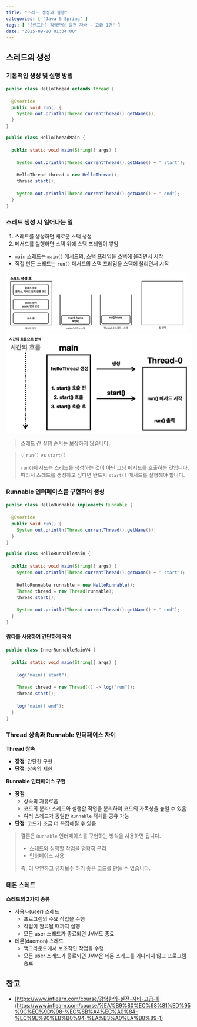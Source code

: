 ```yaml
---
title: "스레드 생성과 실행"
categories: [ "Java & Spring" ]
tags: [ "[인프런] 김영한의 실전 자바 - 고급 1편" ]
date: "2025-09-20 01:34:00"
---
```


## 스레드의 생성

### 기본적인 생성 및 실행 방법

```java
public class HelloThread extends Thread {

  @Override
  public void run() {
    System.out.println(Thread.currentThread().getName());
  }
}
```

```java
public class HelloThreadMain {

  public static void main(String[] args) {

    System.out.println(Thread.currentThread().getName() + " start");

    HelloThread thread = new HelloThread();
    thread.start();

    System.out.println(Thread.currentThread().getName() + " end");
  }
}
```

### 스레드 생성 시 일어나는 일

1. 스레드를 생성하면 새로운 스택 생성
2. 메서드를 실행하면 스택 위에 스택 프레임이 쌓임

- `main` 스레드는 `main()` 메서드의, 스택 프레임을 스택에 올리면서 시작
- 직접 만든 스레드는 `run()` 메서드의 스택 프레임을 스택에 올리면서 시작

![](/assets/img/_posts/2025/09/2025-09-20-스레드-생성과-실행/670998827351000.png)
![](/assets/img/_posts/2025/09/2025-09-20-스레드-생성과-실행/671006454535000.png)

> 스레드 간 실행 순서는 보장하지 않습니다.

> 💡 `run()` vs `start()`
>
> `run()`메서드는 스레드를 생성하는 것이 아닌 그냥 메서드를 호출하는 것입니다. 따라서 스레드를 생성하고 싶다면 반드시 `start()` 메서드를 실행해야 합니다.

### Runnable 인터페이스를 구현하여 생성

```java
public class HelloRunnable implements Runnable {

  @Override
  public void run() {
    System.out.println(Thread.currentThread().getName());
  }
}
```

```java
public class HelloRunnableMain {

  public static void main(String[] args) {
    System.out.println(Thread.currentThread().getName() + " start");

    HelloRunnable runnable = new HelloRunnable();
    Thread thread = new Thread(runnable);
    thread.start();

    System.out.println(Thread.currentThread().getName() + " end");
  }
}
```

#### 람다를 사용하여 간단하게 작성

```java
public class InnerRunnableMainV4 {

  public static void main(String[] args) {

    log("main() start");

    Thread thread = new Thread(() -> log("run"));
    thread.start();

    log("main() end");
  }
}
```

### Thread 상속과 Runnable 인터페이스 차이

**Thread 상속**

- **장점**: 간단한 구현
- **단점**: 상속의 제한

**Runnable 인터페이스 구현**

- **장점**
  - 상속의 자유로움
  - 코드의 분리: 스레드와 실행할 작업을 분리하여 코드의 가독성을 높일 수 있음
  - 여러 스레드가 동일한 `Runnable` 객체를 공유 가능
- **단점**: 코드가 조금 더 복잡해질 수 있음

> 결론은 `Runnable` 인터페이스를 구현하는 방식을 사용하면 됩니다.
>
> - 스레드와 실행할 작업을 명확히 분리
> - 인터페이스 사용
>
> 즉, 더 유연하고 유지보수 하기 좋은 코드를 만들 수 있습니다.

### 데몬 스레드

**스레드의 2가지 종류**

- 사용자(user) 스레드
  - 프로그램의 주요 작업을 수행
  - 작업이 완료될 때까지 실행
  - 모든 user 스레드가 종료되면 JVM도 종료
- 데몬(daemon) 스레드
  - 백그라운드에서 보조적인 작업을 수행
  - 모든 user 스레드가 종료되면 JVM은 데몬 스레드를 기다리지 않고 프로그램 종료

## 참고

- [https://www.inflearn.com/course/김영한의-실전-자바-고급-1](https://www.inflearn.com/course/%EA%B9%80%EC%98%81%ED%95%9C%EC%9D%98-%EC%8B%A4%EC%A0%84-%EC%9E%90%EB%B0%94-%EA%B3%A0%EA%B8%89-1)
